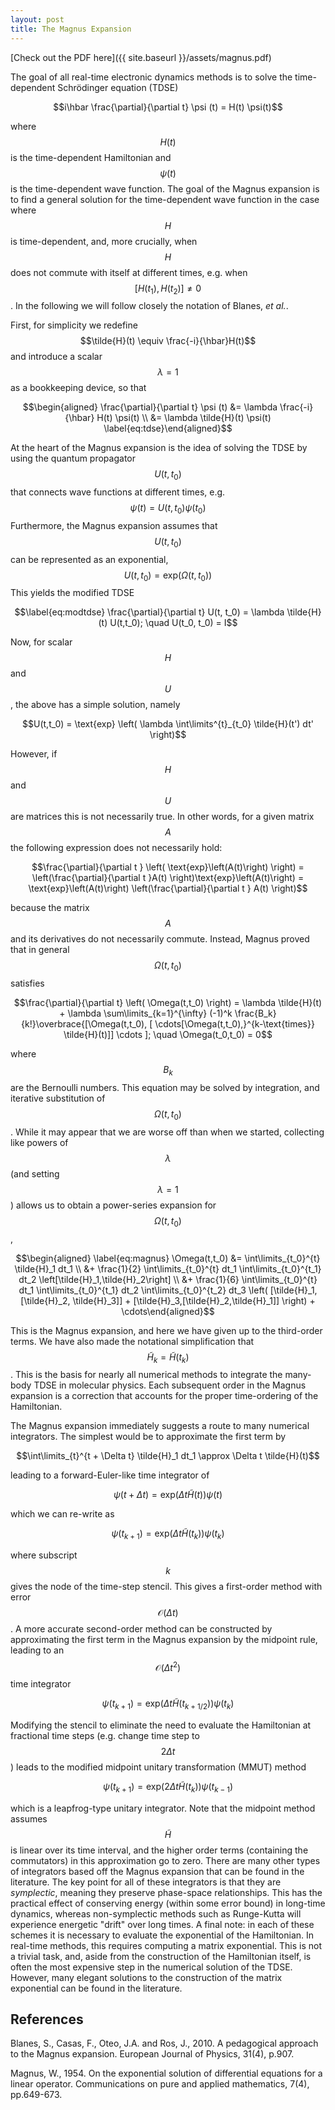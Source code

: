 ```yaml
---
layout: post
title: The Magnus Expansion 
---
```


[Check out the PDF here]({{ site.baseurl }}/assets/magnus.pdf)

The goal of all real-time electronic dynamics methods is to solve the
time-dependent Schrödinger equation (TDSE)

$$i\hbar \frac{\partial}{\partial t} \psi (t) = H(t) \psi(t)$$ 

where $$H(t)$$ is the time-dependent Hamiltonian and $$\psi(t)$$ is the
time-dependent wave function. The goal of the Magnus expansion is to
find a general solution for the time-dependent wave function in the case
where $$H$$ is time-dependent, and, more crucially, when $$H$$ does not
commute with itself at different times, e.g. when
$$\left[H(t_1),H(t_2)\right] \neq 0$$. In the following we will follow
closely the notation of Blanes, *et al.*. 

First, for simplicity we redefine $$\tilde{H}(t) \equiv \frac{-i}{\hbar}H(t)$$ and
introduce a scalar $$\lambda = 1$$ as a bookkeeping device, so that

$$\begin{aligned}
\frac{\partial}{\partial t} \psi (t) &= \lambda \frac{-i}{\hbar} H(t) \psi(t) \\
&= \lambda \tilde{H}(t) \psi(t) \label{eq:tdse}\end{aligned}$$ 

At the heart of the Magnus expansion is the idea of solving the TDSE by
using the quantum propagator $$U(t,t_0)$$ that connects wave functions at
different times, e.g. $$\psi(t) = U(t,t_0)\psi(t_0)$$ Furthermore, the
Magnus expansion assumes that $$U(t,t_0)$$ can be represented as an
exponential, $$U(t,t_0) = \text{exp} \left( \Omega(t,t_0) \right)$$ This
yields the modified TDSE 

$$\label{eq:modtdse}
\frac{\partial}{\partial t} U(t, t_0) = \lambda \tilde{H}(t) U(t,t_0); \quad U(t_0, t_0) = I$$

Now, for scalar $$H$$ and $$U$$, the above has a simple solution,
namely

$$U(t,t_0) = \text{exp} \left( \lambda \int\limits^{t}_{t_0} \tilde{H}(t') dt' \right)$$

However, if $$H$$ and $$U$$ are matrices this is not necessarily true. In
other words, for a given matrix $$A$$ the following expression does not
necessarily hold:

$$\frac{\partial}{\partial t } \left( \text{exp}\left(A(t)\right) \right) = \left(\frac{\partial}{\partial t }A(t) \right)\text{exp}\left(A(t)\right) = \text{exp}\left(A(t)\right) \left(\frac{\partial}{\partial t } A(t) \right)$$

because the matrix $$A$$ and its derivatives do not necessarily commute.
Instead, Magnus proved that in general $$\Omega (t, t_0)$$
satisfies

$$\frac{\partial}{\partial t} \left( \Omega(t,t_0) \right) = \lambda \tilde{H}(t) + \lambda \sum\limits_{k=1}^{\infty} (-1)^k \frac{B_k}{k!}\overbrace{[\Omega(t,t_0), [ \cdots[\Omega(t,t_0),}^{k-\text{times}} \tilde{H}(t)]] \cdots ]; \quad \Omega(t_0,t_0) = 0$$

where $$B_k$$ are the Bernoulli numbers. This equation may be solved by
integration, and iterative substitution of $$\Omega(t,t_0)$$. While it may
appear that we are worse off than when we started, collecting like
powers of $$\lambda$$ (and setting $$\lambda = 1$$) allows us to obtain a
power-series expansion for $$\Omega(t,t_0)$$, 

$$\begin{aligned}
 \label{eq:magnus}
\Omega(t,t_0) &= \int\limits_{t_0}^{t} \tilde{H}_1 dt_1 \\
              &+ \frac{1}{2} \int\limits_{t_0}^{t} dt_1 \int\limits_{t_0}^{t_1} dt_2 \left[\tilde{H}_1,\tilde{H}_2\right] \\
              &+ \frac{1}{6} \int\limits_{t_0}^{t} dt_1 \int\limits_{t_0}^{t_1} dt_2 \int\limits_{t_0}^{t_2} dt_3 \left( [\tilde{H}_1, [\tilde{H}_2, \tilde{H}_3]] + [\tilde{H}_3,[\tilde{H}_2,\tilde{H}_1]] \right) + \cdots\end{aligned}$$

This is the Magnus expansion, and here we have given up to the
third-order terms. We have also made the notational simplification that
$$\tilde{H}_k = \tilde{H}(t_k)$$. This is the basis for nearly all
numerical methods to integrate the many-body TDSE in molecular physics.
Each subsequent order in the Magnus expansion is a correction that
accounts for the proper time-ordering of the Hamiltonian.

The Magnus expansion immediately suggests a route to
many numerical integrators. The simplest would be to approximate the
first term by

$$\int\limits_{t}^{t + \Delta t} \tilde{H}_1 dt_1 \approx \Delta t \tilde{H}(t)$$

leading to a forward-Euler-like time integrator of

$$\psi(t + \Delta t) = \text{exp}\left(\Delta t \tilde{H}(t)\right)\psi(t)$$

which we can re-write as

$$\psi(t_{k+1}) = \text{exp}\left(\Delta t \tilde{H}(t_{k})\right)\psi(t_{k})$$

where subscript $$k$$ gives the node of the time-step stencil. This gives
a first-order method with error $$\mathcal{O}(\Delta t)$$. A more accurate
second-order method can be constructed by approximating the first term
in the Magnus expansion by the midpoint rule, leading to an
$$\mathcal{O}({\Delta t}^2)$$ time integrator

$$\psi(t_{k+1}) = \text{exp}\left(\Delta t \tilde{H}(t_{k+1/2})\right)\psi(t_{k})$$

Modifying the stencil to eliminate the need to evaluate the Hamiltonian
at fractional time steps (e.g. change time step to $$2 \Delta t$$) leads
to the modified midpoint unitary transformation (MMUT) method

$$\psi(t_{k+1}) = \text{exp}\left(2 \Delta t \tilde{H}(t_{k})\right)\psi(t_{k-1})$$

which is a leapfrog-type unitary integrator. Note that the midpoint
method assumes $$\tilde{H}$$ is linear over its time interval, and the
higher order terms (containing the commutators) in this approximation go to zero. There are many other types of integrators
based off the Magnus expansion that can be found in the
literature. The key point for all of these
integrators is that they are *symplectic*, meaning they preserve
phase-space relationships. This has the practical effect of conserving
energy (within some error bound) in long-time dynamics, whereas
non-symplectic methods such as Runge-Kutta will experience energetic
"drift" over long times. A final note: in each of these schemes it is
necessary to evaluate the exponential of the Hamiltonian. In real-time
methods, this requires computing a matrix exponential. This is not a
trivial task, and, aside from the construction of the Hamiltonian
itself, is often the most expensive step in the numerical solution of
the TDSE. However, many elegant solutions to the construction of the
matrix exponential can be found in the literature.

## References

Blanes, S., Casas, F., Oteo, J.A. and Ros, J., 2010. A pedagogical approach to the Magnus expansion. European Journal of Physics, 31(4), p.907.

Magnus, W., 1954. On the exponential solution of differential equations for a linear operator. Communications on pure and applied mathematics, 7(4), pp.649-673.

